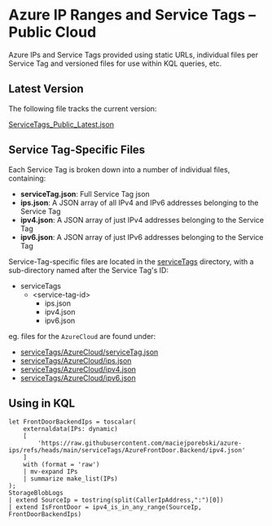 # Azure IP Ranges and Service Tags – Public Cloud

 Azure IPs and Service Tags provided using static URLs, individual files per Service Tag and versioned files for use within KQL queries, etc.

## Latest Version
The following file tracks the current version:

[ServiceTags_Public_Latest.json](ServiceTags_Public_Latest.json)

## Service Tag-Specific Files
Each Service Tag is broken down into a number of individual files, containing:

- **serviceTag.json**: Full Service Tag json
- **ips.json**: A JSON array of all IPv4 and IPv6 addresses belonging to the Service Tag
- **ipv4.json**: A JSON array of just IPv4 addresses belonging to the Service Tag
- **ipv6.json**: A JSON array of just IPv6 addresses belonging to the Service Tag

Service-Tag-specific files are located in the [serviceTags](serviceTags) directory, with a sub-directory named after the Service Tag's ID:

- serviceTags
  - \<service-tag-id\>
    - ips.json
    - ipv4.json
    - ipv6.json

eg. files for the `AzureCloud` are found under:
- [serviceTags/AzureCloud/serviceTag.json](serviceTags/AzureCloud/serviceTag.json)
- [serviceTags/AzureCloud/ips.json](serviceTags/AzureCloud/ips.json)
- [serviceTags/AzureCloud/ipv4.json](serviceTags/AzureCloud/ipv4.json)
- [serviceTags/AzureCloud/ipv6.json](serviceTags/AzureCloud/ipv6.json)

## Using in KQL

```kql
let FrontDoorBackendIps = toscalar(
    externaldata(IPs: dynamic)
    [
        'https://raw.githubusercontent.com/maciejporebski/azure-ips/refs/heads/main/serviceTags/AzureFrontDoor.Backend/ipv4.json'
    ]
    with (format = 'raw')
    | mv-expand IPs
    | summarize make_list(IPs)
);
StorageBlobLogs
| extend SourceIp = tostring(split(CallerIpAddress,":")[0])
| extend IsFrontDoor = ipv4_is_in_any_range(SourceIp, FrontDoorBackendIps)
```
